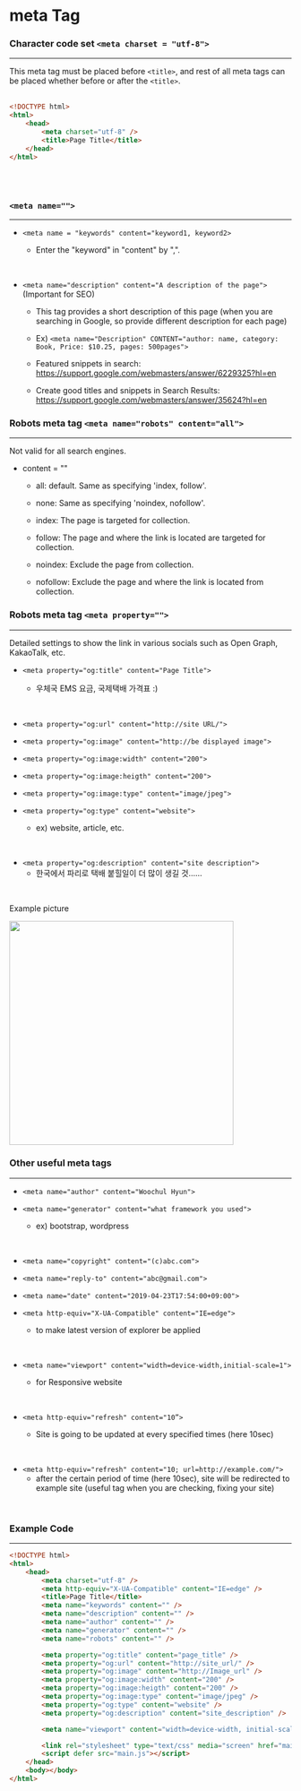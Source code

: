 # meta Tag

### Character code set `<meta charset = "utf-8">`

<hr/>

This meta tag must be placed before `<title>`, and rest of all meta tags can be placed whether before or after the `<title>`.
<br>
<br>

```html
<!DOCTYPE html>
<html>
    <head>
        <meta charset="utf-8" />
        <title>Page Title</title>
    </head>
</html>
```

<br>
<br>

### `<meta name="">`

<hr/>

-   `<meta name = "keywords" content="keyword1, keyword2>`

    -   Enter the "keyword" in "content" by ",".

<br>

-   `<meta name="description" content="A description of the page">` (Important for SEO)

    -   This tag provides a short description of this page (when you are searching in Google, so provide different description for each page)

    -   Ex) `<meta name="Description" CONTENT="author: name, category: Book, Price: $10.25, pages: 500pages">`

    -   Featured snippets in search: https://support.google.com/webmasters/answer/6229325?hl=en

    -   Create good titles and snippets in Search Results: https://support.google.com/webmasters/answer/35624?hl=en

### Robots meta tag `<meta name="robots" content="all">`

<hr/>

Not valid for all search engines.

-   content = ""

    -   all: default. Same as specifying 'index, follow'.

    -   none: Same as specifying 'noindex, nofollow'.

    -   index: The page is targeted for collection.

    -   follow: The page and where the link is located are targeted for collection.

    -   noindex: Exclude the page from collection.

    -   nofollow: Exclude the page and where the link is located from collection.

### Robots meta tag `<meta property="">`

<hr/>

Detailed settings to show the link in various socials such as Open Graph, KakaoTalk, etc.

-   `<meta property="og:title" content="Page Title">`

    -   우체국 EMS 요금, 국제택배 가격표 :)

<br>

-   `<meta property="og:url" content="http://site URL/">`

-   `<meta property="og:image" content="http://be displayed image">`

-   `<meta property="og:image:width" content="200">`

-   `<meta property="og:image:heigth" content="200">`

-   `<meta property="og:image:type" content="image/jpeg">`

-   `<meta property="og:type" content="website">`

    -   ex) website, article, etc.

<br>

-   `<meta property="og:description" content="site description">`
    -   한국에서 파리로 택배 붙힐일이 더 많이 생길 것……

<br>

Example picture

<img width="400px" src="https://i.postimg.cc/NFFGq7J0/meta-property-og.png">

### Other useful meta tags

<hr/>

-   `<meta name="author" content="Woochul Hyun">`

-   `<meta name="generator" content="what framework you used">`

    -   ex) bootstrap, wordpress

<br>

-   `<meta name="copyright" content="(c)abc.com">`

-   `<meta name="reply-to" content="abc@gmail.com">`

-   `<meta name="date" content="2019-04-23T17:54:00+09:00">`

-   `<meta http-equiv="X-UA-Compatible" content="IE=edge">`

    -   to make latest version of explorer be applied

<br>

-   `<meta name="viewport" content="width=device-width,initial-scale=1">`

    -   for Responsive website

<br>

-   `<meta http-equiv="refresh" content="10”>`

    -   Site is going to be updated at every specified times (here 10sec)

<br>

-   `<meta http-equiv="refresh" content="10; url=http://example.com/">`
    -   after the certain period of time (here 10sec), site will be redirected to example site (useful tag when you are checking, fixing your site)

<br>

### Example Code

<hr/>

```html
<!DOCTYPE html>
<html>
    <head>
        <meta charset="utf-8" />
        <meta http-equiv="X-UA-Compatible" content="IE=edge" />
        <title>Page Title</title>
        <meta name="keywords" content="" />
        <meta name="description" content="" />
        <meta name="author" content="" />
        <meta name="generator" content="" />
        <meta name="robots" content="" />

        <meta property="og:title" content="page_title" />
        <meta property="og:url" content="http://site_url/" />
        <meta property="og:image" content="http://Image_url" />
        <meta property="og:image:width" content="200" />
        <meta property="og:image:heigth" content="200" />
        <meta property="og:image:type" content="image/jpeg" />
        <meta property="og:type" content="website" />
        <meta property="og:description" content="site_description" />

        <meta name="viewport" content="width=device-width, initial-scale=1" />

        <link rel="stylesheet" type="text/css" media="screen" href="main.css" />
        <script defer src="main.js"></script>
    </head>
    <body></body>
</html>
```
